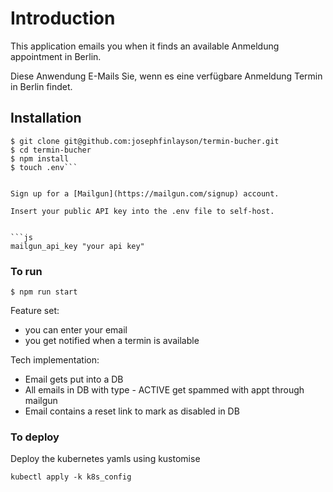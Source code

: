 # Introduction

This application emails you when it finds an available Anmeldung appointment in Berlin.


Diese Anwendung E-Mails Sie, wenn es eine verfügbare Anmeldung Termin in Berlin findet.


## Installation

```shell
$ git clone git@github.com:josephfinlayson/termin-bucher.git
$ cd termin-bucher
$ npm install
$ touch .env```


Sign up for a [Mailgun](https://mailgun.com/signup) account.

Insert your public API key into the .env file to self-host.


```js
mailgun_api_key "your api key"
```


### To run

```shell
$ npm run start
```



Feature set:
- you can enter your email
- you get notified when a termin is available

Tech implementation:
- Email gets put into a DB
- All emails in DB with type - ACTIVE get spammed with appt through mailgun
- Email contains a reset link to mark as disabled in DB



### To deploy

Deploy the kubernetes yamls using kustomise

`kubectl apply -k k8s_config`

